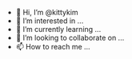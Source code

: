 - 👋 Hi, I’m @kittykim
- 👀 I’m interested in ...
- 🌱 I’m currently learning ...
- 💞️ I’m looking to collaborate on ...
- 📫 How to reach me ...

<!---
kittykim/kittykim is a ✨ special ✨ repository because its `README.md` (this file) appears on your GitHub profile.
You can click the Preview link to take a look at your changes.
--->
